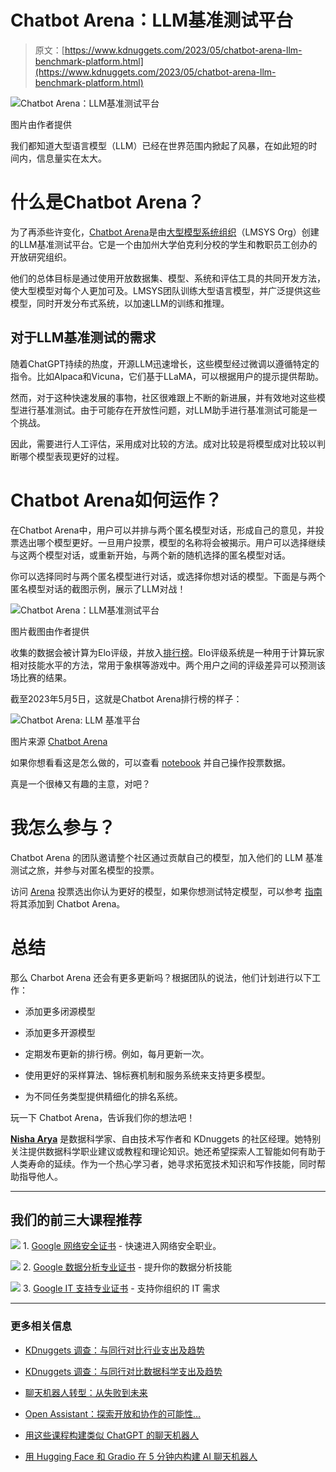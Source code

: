 # Chatbot Arena：LLM基准测试平台

> 原文：[https://www.kdnuggets.com/2023/05/chatbot-arena-llm-benchmark-platform.html](https://www.kdnuggets.com/2023/05/chatbot-arena-llm-benchmark-platform.html)

![Chatbot Arena：LLM基准测试平台](../Images/21f44c8b4c0b3a2d946c0ba3951d2490.png)

图片由作者提供

我们都知道大型语言模型（LLM）已经在世界范围内掀起了风暴，在如此短的时间内，信息量实在太大。

# 什么是Chatbot Arena？

为了再添些许变化，[Chatbot Arena](https://chat.lmsys.org/?arena)是由[大型模型系统组织](https://lmsys.org/)（LMSYS Org）创建的LLM基准测试平台。它是一个由加州大学伯克利分校的学生和教职员工创办的开放研究组织。

他们的总体目标是通过使用开放数据集、模型、系统和评估工具的共同开发方法，使大型模型对每个人更加可及。LMSYS团队训练大型语言模型，并广泛提供这些模型，同时开发分布式系统，以加速LLM的训练和推理。

## 对于LLM基准测试的需求

随着ChatGPT持续的热度，开源LLM迅速增长，这些模型经过微调以遵循特定的指令。比如Alpaca和Vicuna，它们基于LLaMA，可以根据用户的提示提供帮助。

然而，对于这种快速发展的事物，社区很难跟上不断的新进展，并有效地对这些模型进行基准测试。由于可能存在开放性问题，对LLM助手进行基准测试可能是一个挑战。

因此，需要进行人工评估，采用成对比较的方法。成对比较是将模型成对比较以判断哪个模型表现更好的过程。

# Chatbot Arena如何运作？

在Chatbot Arena中，用户可以并排与两个匿名模型对话，形成自己的意见，并投票选出哪个模型更好。一旦用户投票，模型的名称将会被揭示。用户可以选择继续与这两个模型对话，或重新开始，与两个新的随机选择的匿名模型对话。

你可以选择同时与两个匿名模型进行对话，或选择你想对话的模型。下面是与两个匿名模型对话的截图示例，展示了LLM对战！

![Chatbot Arena：LLM基准测试平台](../Images/2534b4a61e93804db88b100996f36926.png)

图片截图由作者提供

收集的数据会被计算为Elo评级，并放入[排行榜](https://chat.lmsys.org/?leaderboard)。Elo评级系统是一种用于计算玩家相对技能水平的方法，常用于象棋等游戏中。两个用户之间的评级差异可以预测该场比赛的结果。

截至2023年5月5日，这就是Chatbot Arena排行榜的样子：

![Chatbot Arena: LLM 基准平台](../Images/03f45d5681c629cc3d0ac94cb009eec5.png)

图片来源 [Chatbot Arena](https://lmsys.org/blog/2023-05-03-arena)

如果你想看看这是怎么做的，可以查看 [notebook](https://colab.research.google.com/drive/1lAQ9cKVErXI1rEYq7hTKNaCQ5Q8TzrI5?usp=sharing) 并自己操作投票数据。

真是一个很棒又有趣的主意，对吧？

# 我怎么参与？

Chatbot Arena 的团队邀请整个社区通过贡献自己的模型，加入他们的 LLM 基准测试之旅，并参与对匿名模型的投票。

访问 [Arena](https://arena.lmsys.org) 投票选出你认为更好的模型，如果你想测试特定模型，可以参考 [指南](https://github.com/lm-sys/FastChat/blob/main/docs/arena.md#how-to-add-a-new-model) 将其添加到 Chatbot Arena。

# 总结

那么 Charbot Arena 还会有更多更新吗？根据团队的说法，他们计划进行以下工作：

+   添加更多闭源模型

+   添加更多开源模型

+   定期发布更新的排行榜。例如，每月更新一次。

+   使用更好的采样算法、锦标赛机制和服务系统来支持更多模型。

+   为不同任务类型提供精细化的排名系统。

玩一下 Chatbot Arena，告诉我们你的想法吧！

**[Nisha Arya](https://www.linkedin.com/in/nisha-arya-ahmed/)** 是数据科学家、自由技术写作者和 KDnuggets 的社区经理。她特别关注提供数据科学职业建议或教程和理论知识。她还希望探索人工智能如何有助于人类寿命的延续。作为一个热心学习者，她寻求拓宽技术知识和写作技能，同时帮助指导他人。

* * *

## 我们的前三大课程推荐

![](../Images/0244c01ba9267c002ef39d4907e0b8fb.png) 1\. [Google 网络安全证书](https://www.kdnuggets.com/google-cybersecurity) - 快速进入网络安全职业。

![](../Images/e225c49c3c91745821c8c0368bf04711.png) 2\. [Google 数据分析专业证书](https://www.kdnuggets.com/google-data-analytics) - 提升你的数据分析技能

![](../Images/0244c01ba9267c002ef39d4907e0b8fb.png) 3\. [Google IT 支持专业证书](https://www.kdnuggets.com/google-itsupport) - 支持你组织的 IT 需求

* * *

### 更多相关信息

+   [KDnuggets 调查：与同行对比行业支出及趋势](https://www.kdnuggets.com/2023/02/kdnuggets-survey-industry-spend-trends.html)

+   [KDnuggets 调查：与同行对比数据科学支出及趋势](https://www.kdnuggets.com/kdnuggets-survey-benchmark-peers-data-science-spends-trends)

+   [聊天机器人转型：从失败到未来](https://www.kdnuggets.com/2021/12/chatbot-transformation-failure-future.html)

+   [Open Assistant：探索开放和协作的可能性…](https://www.kdnuggets.com/2023/04/open-assistant-explore-possibilities-open-collaborative-chatbot-development.html)

+   [用这些课程构建类似 ChatGPT 的聊天机器人](https://www.kdnuggets.com/2023/05/build-chatgptlike-chatbot-courses.html)

+   [用 Hugging Face 和 Gradio 在 5 分钟内构建 AI 聊天机器人](https://www.kdnuggets.com/2023/06/build-ai-chatbot-5-minutes-hugging-face-gradio.html)
